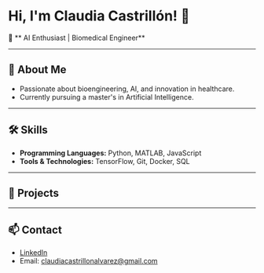 # Hi, I'm Claudia Castrillón! 👋
🚀 ** AI Enthusiast | Biomedical Engineer**

---

## 🌟 About Me
- Passionate about bioengineering, AI, and innovation in healthcare.
- Currently pursuing a master's in Artificial Intelligence.

---

## 🛠️ Skills
- **Programming Languages:** Python, MATLAB, JavaScript
- **Tools & Technologies:** TensorFlow, Git, Docker, SQL

---

## 💼 Projects

---

## 📫 Contact
- [LinkedIn]([(https://www.linkedin.com/in/claudia-castrillón-álvarez-166601267/)])
- Email: claudiacastrillonalvarez@gmail.com

